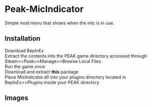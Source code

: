 # Peak-MicIndicator
Simple mod menu that shows when the mic is in use.

## Installation
Download BepInEx \
Extract the contents into the PEAK game directory accessed through Steam>>Peak>>Manage>>Browse Local Files \
Run the game once \
Download and extract **this** package \
Place MicIndicator.dll into your plugins directory located in BepInEx>>Plugins inside your PEAK directory

## Images